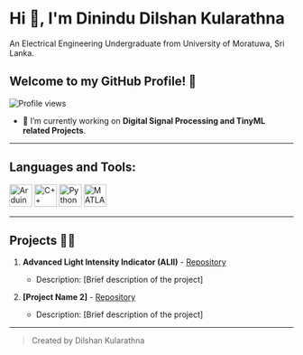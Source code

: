 # Hi 👋, I'm Dinindu Dilshan Kularathna

An Electrical Engineering Undergraduate from University of Moratuwa, Sri Lanka.

## Welcome to my GitHub Profile! 🚀

![Profile views](https://komarev.com/ghpvc/?username=your-github-username&label=Profile%20views&color=0e75b6&style=flat)

- 🔭 I’m currently working on **Digital Signal Processing and TinyML related Projects**.


---

## Languages and Tools:

<p>
<img src="https://img.icons8.com/color/48/000000/arduino.png" alt="Arduino" width="40" height="40"/>
<img src="https://img.icons8.com/color/48/000000/c-plus-plus-logo.png" alt="C++" width="40" height="40"/>
<img src="https://img.icons8.com/color/48/000000/python.png" alt="Python" width="40" height="40"/>
<img src="https://upload.wikimedia.org/wikipedia/commons/2/21/Matlab_Logo.png" alt="MATLAB" width="40" height="40"/>
</p>

---

## Projects 👨‍💻

1. **Advanced Light Intensity Indicator (ALII)** - [Repository](#)
   - Description: [Brief description of the project]

2. **[Project Name 2]** - [Repository](#)
   - Description: [Brief description of the project]

---

> Created by Dilshan Kularathna
